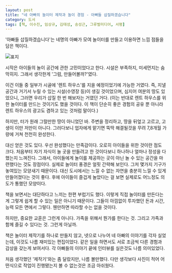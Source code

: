 ```yaml
---
layout: post
title: "네 아빠의 놀이터 제작과 놀이 경험 - 아빠들 삽질하겠습니다"
category: 도서
tags: [책, 이수진, 임상규, 김태성, 송성근, 그루벌미디어, 서평]
---
```


'아빠들 삽질하겠습니다'는
네명의 아빠가 모여 놀이터를 만들고 이용하면 느낌 점들을 담은 책이다.

![표지](https://lh3.googleusercontent.com/irPVMEznpGmjGPumuCUJuoKXS0_104UpFVaqXWgGb2xNwVTzX3VJgZoQv_ofVpkoWFC_tjUjCpn1ng=s480)

시작은 아이들의 놀이 공간에 관한 고민이었다고 한다.
시설은 부족하지, 미세먼지는 숨막히지.
그래서 생각한게 '그럼, 만들어볼까?'였다.

이건 이들 중 일부가 시골에 '렌트 하우스'를 지을 예정이었기에 가능한 거였다.
즉, 지낼 공간과 거기서 누릴 수 있는 시설(수영장 등)이 생길 것이었으며,
심지어 여분의 땅도 있었으니,
그러면 우리가 삽질 한 번 해보자는 거였던 거다.
(이는 반대로 렌트 하우스를 위한 놀이터를 만드는 것이기도 했을 것이다.
이 책이 단순히 좋은 경험의 공유 뿐 아니라 렌트 하우스의 광고도 겸하고 있는 것처럼 말이다.)

하지만, 터가 원래 그럴만한 땅이 아니었던 바.
주변을 정리하고, 땅을 뒤엎고 고르고, 고생이 이만 저만이 아니다.
그러다보니 업자에게 맡기면 뚝딱 해결될것을 무려 7,8개월 가량에 거쳐 천천히 완성한다.

대신 얻은 것도 있다.
우선 완성했다는 만족감이다.
오로히 아이들을 위한 것이란 점도 크다.
처음부터 자기 자식이 놀 곳을 만들려고 한 것이다보니
하나하나 얼마나 정성을 다했는지 느껴진다.
그래서, 아이들에게 놀이를 제공하는 곳이 아닌
놀 수 있는 공간을 마련했다는 것도 장점이다.
실제로 놀이터 풍경은 얼핏 간략해 보인다.
그저 몇가지 기구가 놓여있는 모양새기 때문이다.
대신 도시에서는 느낄 수 없는 자연을 충분히 느낄 수 있게 만들어졌다는 것이 좋다.
후에 아이들이 즐겁게 놀았다는 걸 보면 실제로도 어느정도 의도가 통했던 모양이다.

책을 보면서는 대단하다고 느끼는 한편 부럽기도 했다.
이렇게 직접 놀이터를 만든다는 게 그렇게 쉽게 할 수 있는 일은 아니기 때문이다.
그들이 아낌없이 투자했던 돈과 시간, 능력 모든 면에서 그렇다.
웬만하면 따라할 수는 없을 것이다.

하지만, 중요한 교훈은 그런게 아니다.
가족을 위해서 뭔가를 한다는 것.
그리고 가족과 함께 즐길 수 있다는 것.
그런게 아닐까.

책은 놀이터 제작기를 하나로 만들지 않고,
넷으로 나누어 네 아빠의 이야기를 각자 실었는데,
이것도 나름 재미있는 편집이었다.
같은 일을 하면서도 서로 조금씩 다른 경험과 감상을 갖는게 보여서다.
각 아빠들의 이야기 끝에 인터뷰를 실은것도 나름 의미있었다.

처음 생각했던 '제작기'와는 좀 달랐지만, 나름 볼만했다.
다만 생각보다 사진이 적어 어떤식으로 작업이 진행됐는지 볼 수 없는것은 조금 아쉬웠다.
